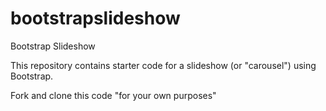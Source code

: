 # bootstrapslideshow
 Bootstrap Slideshow

This repository contains starter code for a slideshow (or "carousel") using Bootstrap.

Fork and clone this code "for your own purposes"